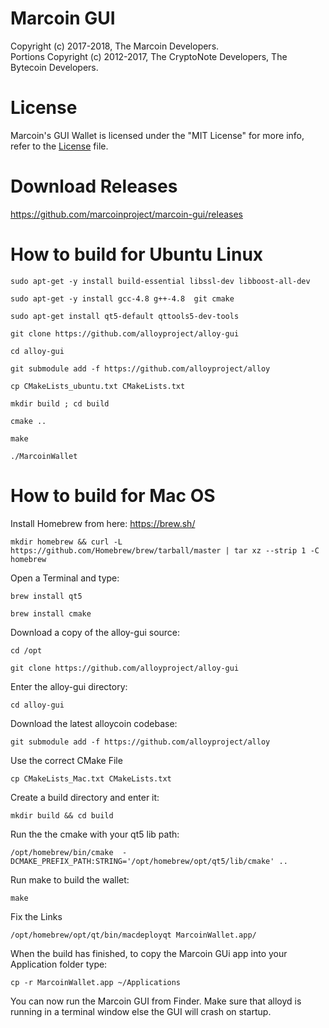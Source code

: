 # Marcoin GUI

Copyright (c) 2017-2018, The Marcoin Developers.   
Portions Copyright (c) 2012-2017, The CryptoNote Developers, The Bytecoin Developers.

# License

Marcoin's GUI Wallet is licensed under the "MIT License" for more info, refer to the [License](LICENSE) file.

# Download Releases
https://github.com/marcoinproject/marcoin-gui/releases


# How to build for Ubuntu Linux

```sudo apt-get -y install build-essential libssl-dev libboost-all-dev```

```sudo apt-get -y install gcc-4.8 g++-4.8  git cmake```

```sudo apt-get install qt5-default qttools5-dev-tools```


```git clone https://github.com/alloyproject/alloy-gui```

```cd alloy-gui```

```git submodule add -f https://github.com/alloyproject/alloy```

```cp CMakeLists_ubuntu.txt CMakeLists.txt```

```mkdir build ; cd build```

```cmake ..```

```make```

```./MarcoinWallet```



# How to build for Mac OS 

Install Homebrew from here: https://brew.sh/

```mkdir homebrew && curl -L https://github.com/Homebrew/brew/tarball/master | tar xz --strip 1 -C homebrew```

Open a Terminal and type: 

```brew install qt5```

```brew install cmake```

Download a copy of the alloy-gui source:

```cd /opt```

```git clone https://github.com/alloyproject/alloy-gui```

Enter the alloy-gui directory:

```cd alloy-gui```

Download the latest alloycoin codebase:

```git submodule add -f https://github.com/alloyproject/alloy```

Use the correct CMake File

```cp CMakeLists_Mac.txt CMakeLists.txt```

Create a build directory and enter it:

```mkdir build && cd build```

Run the the cmake with your qt5 lib path:

```/opt/homebrew/bin/cmake  -DCMAKE_PREFIX_PATH:STRING='/opt/homebrew/opt/qt5/lib/cmake' ..```

Run make to build the wallet:

```make```

Fix the Links

```/opt/homebrew/opt/qt/bin/macdeployqt MarcoinWallet.app/```


When the build has finished, to copy the Marcoin GUi app into your Application folder type:

```cp -r MarcoinWallet.app ~/Applications```

You can now run the Marcoin GUI from Finder. Make sure that alloyd is running in a terminal window else the GUI will crash on startup.
